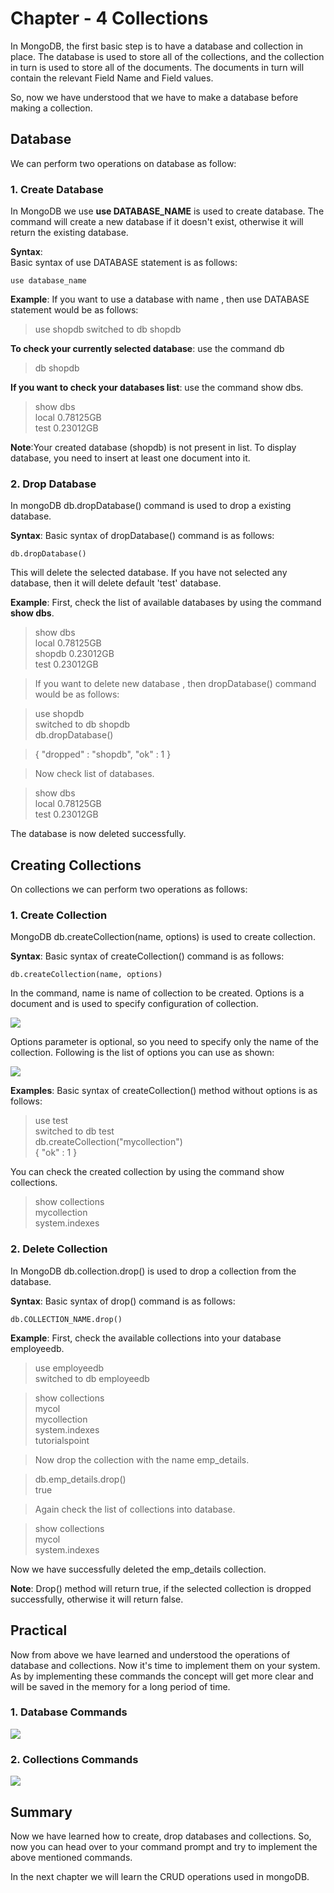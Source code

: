 # Chapter - 4 Collections

In MongoDB, the first basic step is to have a database and collection in place. The database is used to store all of the collections, and the collection in turn is used to store all of the documents. The documents in turn will contain the relevant Field Name and Field values.

So, now we have understood that we have to make a database before making a collection. 

## Database
We can perform two operations on database as follow:

### 1. Create Database
In MongoDB we use **use DATABASE_NAME** is used to create database. The command will create a new database if it doesn't exist, otherwise it will return the existing database.

**Syntax**:\
Basic syntax of use DATABASE statement is as follows:

    use database_name

**Example**: If you want to use a database with name <shopdb>, then use DATABASE statement would be as follows:

>use shopdb
switched to db shopdb

**To check your currently selected database**: use the command db

>db
shopdb

**If you want to check your databases list**: use the command show dbs.

>show dbs\
local     0.78125GB\
test      0.23012GB

**Note**:Your created database (shopdb) is not present in list. To display database, you need to insert at least one document into it.

### 2. Drop Database

In mongoDB db.dropDatabase() command is used to drop a existing database.

**Syntax**: Basic syntax of dropDatabase() command is as follows:

    db.dropDatabase()

This will delete the selected database. If you have not selected any database, then it will delete default 'test' database.

**Example**:
First, check the list of available databases by using the command **show dbs**.

>show dbs\
local      0.78125GB\
shopdb       0.23012GB\
test       0.23012GB

> If you want to delete new database <shopdb>, then dropDatabase() command would be as follows:

>use shopdb\
switched to db shopdb\
>db.dropDatabase()

>{ "dropped" : "shopdb", "ok" : 1 }

>Now check list of databases.

>show dbs\
local      0.78125GB\
test       0.23012GB

The database is now deleted successfully.


## Creating Collections
On collections we can perform two operations as follows:

### 1. Create Collection

MongoDB db.createCollection(name, options) is used to create collection.

**Syntax**: Basic syntax of createCollection() command is as follows:

    db.createCollection(name, options)

In the command, name is name of collection to be created. Options is a document and is used to specify configuration of collection.

<img src="https://user-images.githubusercontent.com/54719422/91653711-b6388800-eac0-11ea-9335-59b8dc7137fa.png" height="" width="">

Options parameter is optional, so you need to specify only the name of the collection. Following is the list of options you can use as shown:

<img src="https://user-images.githubusercontent.com/54719422/91653771-28a96800-eac1-11ea-9056-efe10f48190a.png" height="" width="">

**Examples**: Basic syntax of createCollection() method without options is as follows:

>use test\
switched to db test\
>db.createCollection("mycollection")\
{ "ok" : 1 }


You can check the created collection by using the command show collections.

>show collections\
mycollection\
system.indexes

### 2. Delete Collection

In MongoDB db.collection.drop() is used to drop a collection from the database.

**Syntax**: Basic syntax of drop() command is as follows:

    db.COLLECTION_NAME.drop()

**Example**: First, check the available collections into your database employeedb.

>use employeedb\
switched to db employeedb

>show collections\
mycol\
mycollection\
system.indexes\
tutorialspoint

>Now drop the collection with the name emp_details.

>db.emp_details.drop()\
true

>Again check the list of collections into database.

>show collections\
mycol\
system.indexes

Now we have successfully deleted the emp_details collection. 

**Note**: Drop() method will return true, if the selected collection is dropped successfully, otherwise it will return false.



## Practical 
Now from above we have learned and understood the operations of database and collections. Now it's time to implement them on your system. As by implementing these commands the concept will get more clear and will be saved in the memory for a long period of time.

### 1. Database Commands

<img src="https://user-images.githubusercontent.com/54719422/91654231-c3f00c80-eac4-11ea-9c48-582d2fcee2e2.png " height="" width="">

### 2. Collections Commands

<img src="https://user-images.githubusercontent.com/54719422/91654558-6ad5a800-eac7-11ea-936a-3b1250df95dd.png" height="" width="">

## Summary
Now we have learned how to create, drop databases and collections. So, now you can head over to your command prompt and try to implement the above mentioned commands.

In the next chapter we will learn the CRUD operations used in mongoDB.